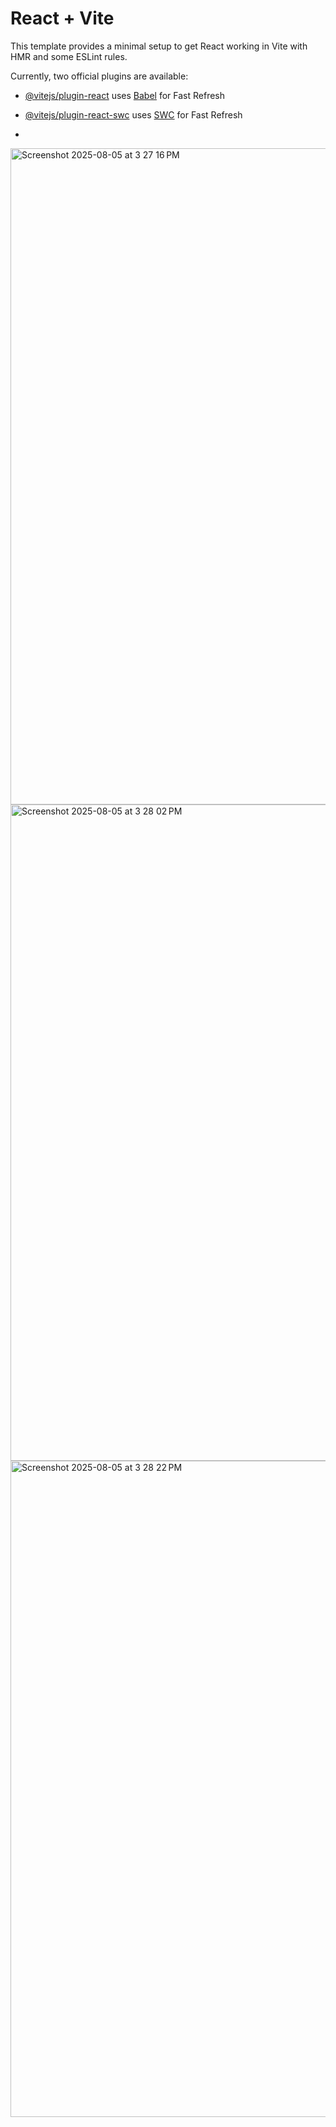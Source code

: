 # React + Vite

This template provides a minimal setup to get React working in Vite with HMR and some ESLint rules.

Currently, two official plugins are available:

- [@vitejs/plugin-react](https://github.com/vitejs/vite-plugin-react/blob/main/packages/plugin-react/README.md) uses [Babel](https://babeljs.io/) for Fast Refresh
- [@vitejs/plugin-react-swc](https://github.com/vitejs/vite-plugin-react-swc) uses [SWC](https://swc.rs/) for Fast Refresh

- 
<img width="1680" height="1050" alt="Screenshot 2025-08-05 at 3 27 16 PM" src="https://github.com/user-attachments/assets/b2fb8f1b-3f77-4745-864e-5971165c09a1" />
<img width="1680" height="1050" alt="Screenshot 2025-08-05 at 3 28 02 PM" src="https://github.com/user-attachments/assets/b28f8f5c-0205-4941-83e0-235f90c3f739" />
<img width="1680" height="1050" alt="Screenshot 2025-08-05 at 3 28 22 PM" src="https://github.com/user-attachments/assets/3e2fe152-49db-46da-9ada-cd93929b326e" />
